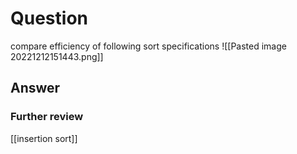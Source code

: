 # Question
compare efficiency of following sort specifications
![[Pasted image 20221212151443.png]]
## Answer

### Further review
[[insertion sort]]